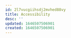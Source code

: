 ```yaml
---
id: 2l7vucgiihsdj2mvhed88vy
title: Accessibility
desc: ''
updated: 1646507506901
created: 1646507506901
---
```


